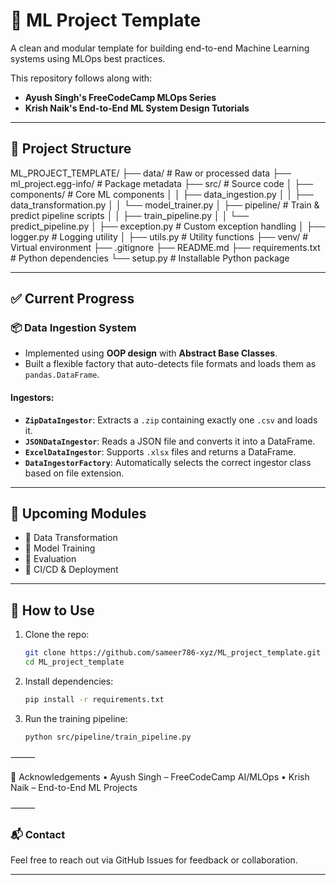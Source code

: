 # 🧠 ML Project Template

A clean and modular template for building end-to-end Machine Learning systems using MLOps best practices.

This repository follows along with:
- **Ayush Singh's FreeCodeCamp MLOps Series**
- **Krish Naik's End-to-End ML System Design Tutorials**

---

## 📁 Project Structure

ML_PROJECT_TEMPLATE/
├── data/                  # Raw or processed data
├── ml_project.egg-info/   # Package metadata
├── src/                   # Source code
│   ├── components/        # Core ML components
│   │   ├── data_ingestion.py
│   │   ├── data_transformation.py
│   │   └── model_trainer.py
│   ├── pipeline/          # Train & predict pipeline scripts
│   │   ├── train_pipeline.py
│   │   └── predict_pipeline.py
│   ├── exception.py       # Custom exception handling
│   ├── logger.py          # Logging utility
│   ├── utils.py           # Utility functions
├── venv/                  # Virtual environment
├── .gitignore
├── README.md
├── requirements.txt       # Python dependencies
└── setup.py               # Installable Python package

---

## ✅ Current Progress

### 📦 Data Ingestion System

- Implemented using **OOP design** with **Abstract Base Classes**.
- Built a flexible factory that auto-detects file formats and loads them as `pandas.DataFrame`.

#### Ingestors:
- **`ZipDataIngestor`**: Extracts a `.zip` containing exactly one `.csv` and loads it.
- **`JSONDataIngestor`**: Reads a JSON file and converts it into a DataFrame.
- **`ExcelDataIngestor`**: Supports `.xlsx` files and returns a DataFrame.
- **`DataIngestorFactory`**: Automatically selects the correct ingestor class based on file extension.

---

## 🚧 Upcoming Modules

- 🔄 Data Transformation
- 🤖 Model Training
- 🧪 Evaluation
- 🚀 CI/CD & Deployment

---

## 📌 How to Use

1. Clone the repo:
   ```bash
   git clone https://github.com/sameer786-xyz/ML_project_template.git
   cd ML_project_template
   ```

2. Install dependencies:
	```bash
	pip install -r requirements.txt
	```

3. Run the training pipeline:
	```bash
	python src/pipeline/train_pipeline.py
	```


⸻

🙌 Acknowledgements
	•	Ayush Singh – FreeCodeCamp AI/MLOps
	•	Krish Naik – End-to-End ML Projects

⸻

### 📬 Contact

Feel free to reach out via GitHub Issues for feedback or collaboration.

---
